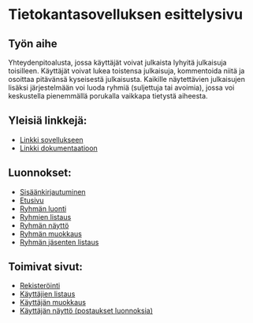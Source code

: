# Tietokantasovelluksen esittelysivu

## Työn aihe

Yhteydenpitoalusta, jossa käyttäjät voivat julkaista lyhyitä julkaisuja toisilleen. Käyttäjät
voivat lukea toistensa julkaisuja, kommentoida niitä ja osoittaa pitävänsä kyseisestä julkaisusta.
Kaikille näytettävien julkaisujen lisäksi järjestelmään voi luoda ryhmiä (suljettuja tai avoimia),
jossa voi keskustella pienemmällä porukalla vaikkapa tietystä aiheesta.

## Yleisiä linkkejä:

* [Linkki sovellukseen](http://lpaatela.users.cs.helsinki.fi/tsoha)
* [Linkki dokumentaatioon](doc/dokumentaatio.pdf)

## Luonnokset:

* [Sisäänkirjautuminen](http://lpaatela.users.cs.helsinki.fi/tsoha/login)
* [Etusivu](http://lpaatela.users.cs.helsinki.fi/tsoha)
* [Ryhmän luonti](http://lpaatela.users.cs.helsinki.fi/tsoha/create_group)
* [Ryhmien listaus](http://lpaatela.users.cs.helsinki.fi/tsoha/group)
* [Ryhmän näyttö](http://lpaatela.users.cs.helsinki.fi/tsoha/group/1)
* [Ryhmän muokkaus](http://lpaatela.users.cs.helsinki.fi/tsoha/group/1/edit)
* [Ryhmän jäsenten listaus](http://lpaatela.users.cs.helsinki.fi/tsoha/group/1/members)

## Toimivat sivut:
* [Rekisteröinti](http://lpaatela.users.cs.helsinki.fi/tsoha/register)
* [Käyttäjien listaus](http://lpaatela.users.cs.helsinki.fi/tsoha/user)
* [Käyttäjän muokkaus](http://lpaatela.users.cs.helsinki.fi/tsoha/user/1/edit)
* [Käyttäjän näyttö (postaukset luonnoksia)](http://lpaatela.users.cs.helsinki.fi/tsoha/user/1)

